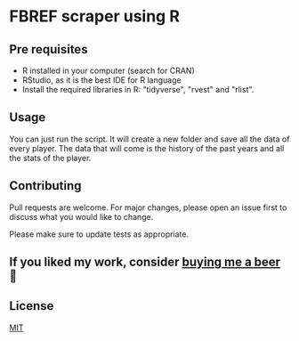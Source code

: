 # FBREF scraper using R

## Pre requisites
- R installed in your computer (search for CRAN)
- RStudio, as it is the best IDE for R language
- Install the required libraries in R: "tidyverse", "rvest" and "rlist".

## Usage
You can just run the script. It will create a new folder and save all the data of every player.
The data that will come is the history of the past years and all the stats of the player.

## Contributing
Pull requests are welcome. For major changes, please open an issue first to discuss what you would like to change.

Please make sure to update tests as appropriate.

## If you liked my work, consider [buying me a beer](https://www.buymeacoffee.com/kevinneves) 🥳 

## License
[MIT](https://choosealicense.com/licenses/mit/)
